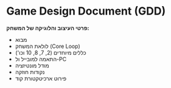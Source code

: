 # Game Design Document (GDD)

**פרטי העיצוב והלוגיקה של המשחק:**

- מבוא
- לולאת המשחק (Core Loop)
- כללים מיוחדים (2, 7, 8, 10 וכו')
- התאמה למובייל ול-PC
- מודל מונטיזציה
- נקודות חוזקה
- פירוט ארכיטקטורת קוד
